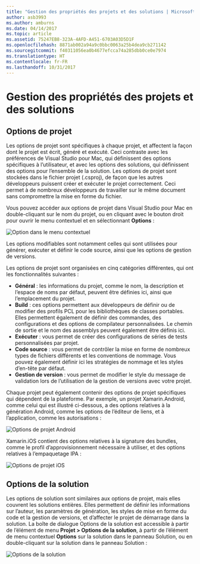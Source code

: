 ```yaml
---
title: "Gestion des propriétés des projets et des solutions | Microsoft Docs"
author: asb3993
ms.author: amburns
ms.date: 04/14/2017
ms.topic: article
ms.assetid: 75247EB8-323A-4AFD-A451-6703A03D5D1F
ms.openlocfilehash: 8871ab002a94a9c0bbc0063a25b4dea9cb271142
ms.sourcegitcommit: f40311056ea0b4677efcca74a285dbb0ce0e7974
ms.translationtype: HT
ms.contentlocale: fr-FR
ms.lasthandoff: 10/31/2017
---
```

# <a name="managing-project-and-solution-properties"></a>Gestion des propriétés des projets et des solutions

## <a name="project-options"></a>Options de projet

Les options de projet sont spécifiques à chaque projet, et affectent la façon dont le projet est écrit, généré et exécuté. Ceci contraste avec les préférences de Visual Studio pour Mac, qui définissent des options spécifiques à l’utilisateur, et avec les options des solutions, qui définissent des options pour l’ensemble de la solution. Les options de projet sont stockées dans le fichier projet (.csproj), de façon que les autres développeurs puissent créer et exécuter le projet correctement. Ceci permet à de nombreux développeurs de travailler sur le même document sans compromettre la mise en forme du fichier.

Vous pouvez accéder aux options de projet dans Visual Studio pour Mac en double-cliquant sur le nom du projet, ou en cliquant avec le bouton droit pour ouvrir le menu contextuel et en sélectionnant **Options** :

 ![Option dans le menu contextuel](media/projects-and-solutions-image2.png)

Les options modifiables sont notamment celles qui sont utilisées pour générer, exécuter et définir le code source, ainsi que les options de gestion de versions.

Les options de projet sont organisées en cinq catégories différentes, qui ont les fonctionnalités suivantes :

* **Général** : les informations du projet, comme le nom, la description et l’espace de noms par défaut, peuvent être définies ici, ainsi que l’emplacement du projet.
* **Build** : ces options permettent aux développeurs de définir ou de modifier des profils PCL pour les bibliothèques de classes portables. Elles permettent également de définir des commandes, des configurations et des options de compilateur personnalisées. Le chemin de sortie et le nom des assemblys peuvent également être définis ici.
* **Exécuter** : vous permet de créer des configurations de séries de tests personnalisées par projet.
* **Code source** : vous permet de contrôler la mise en forme de nombreux types de fichiers différents et les conventions de nommage. Vous pouvez également définir ici les stratégies de nommage et les styles d’en-tête par défaut.
* **Gestion de version** : vous permet de modifier le style du message de validation lors de l’utilisation de la gestion de versions avec votre projet.

Chaque projet peut également contenir des options de projet spécifiques qui dépendent de la plateforme. Par exemple, un projet Xamarin.Android, comme celui qui est illustré ci-dessous, a des options relatives à la génération Android, comme les options de l’éditeur de liens, et à l’application, comme les autorisations :

 ![Options de projet Android](media/projects-and-solutions-image5.png)

Xamarin.iOS contient des options relatives à la signature des bundles, comme le profil d’approvisionnement nécessaire à utiliser, et des options relatives à l’empaquetage IPA :

 ![Options de projet iOS](media/projects-and-solutions-image6.png)

## <a name="solution-options"></a>Options de la solution 

Les options de solution sont similaires aux options de projet, mais elles couvrent les solutions entières. Elles permettent de définir les informations sur l’auteur, les paramètres de génération, les styles de mise en forme du code et la gestion de versions, et d’affecter le projet de démarrage dans la solution.  La boîte de dialogue Options de la solution est accessible à partir de l’élément de menu **Projet > Options de la solution**, à partir de l’élément de menu contextuel **Options** sur la solution dans le panneau Solution, ou en double-cliquant sur la solution dans le panneau Solution :

 ![Options de la solution](media/projects-and-solutions-image7.png)
